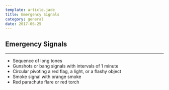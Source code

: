 ```yaml
---
template: article.jade
title: Emergency Signals
category: general
date: 2017-06-25
---
```


## Emergency Signals

---

- Sequence of long tones
- Gunshots or bang signals with intervals of 1 minute
- Circular pivoting a red flag, a light, or a flashy object
- Smoke signal with orange smoke
- Red parachute flare or red torch
